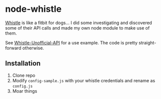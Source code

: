 node-whistle
======================

[Whistle](www.whistle.com) is like a fitbit for dogs... I did some investigating and discovered some of their API calls and made my own node module to make use of them.

See [Whistle-Unofficial-API](https://github.com/oehokie/Whistle-Unofficial-API) for a use example.  The code is pretty straight-forward otherwise.

## Installation

1. Clone repo
1. Modify `config-sample.js` with your whistle credentials and rename as `config.js`
1. Moar things